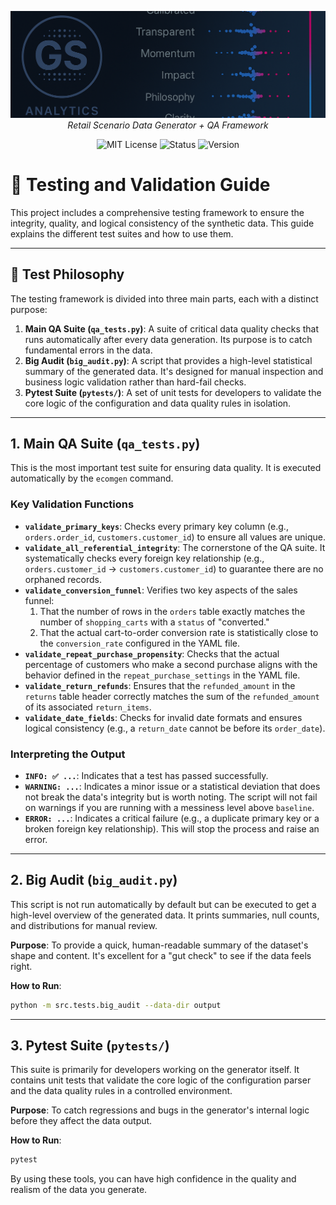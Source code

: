 <p align="center">
  <img src="repo_files/dark_logo_banner.png" width="1000"/>
  <br>
  <em>Retail Scenario Data Generator + QA Framework</em>
</p>

<p align="center">
  <img alt="MIT License" src="https://img.shields.io/badge/license-MIT-blue">
  <img alt="Status" src="https://img.shields.io/badge/status-alpha-lightgrey">
  <img alt="Version" src="https://img.shields.io/badge/version-v0.1.0-blueviolet">
</p>

# 🧪 Testing and Validation Guide

This project includes a comprehensive testing framework to ensure the integrity, quality, and logical consistency of the synthetic data. This guide explains the different test suites and how to use them.

---

## 🎯 Test Philosophy

The testing framework is divided into three main parts, each with a distinct purpose:

1.  **Main QA Suite (`qa_tests.py`)**: A suite of critical data quality checks that runs automatically after every data generation. Its purpose is to catch fundamental errors in the data.
2.  **Big Audit (`big_audit.py`)**: A script that provides a high-level statistical summary of the generated data. It's designed for manual inspection and business logic validation rather than hard-fail checks.
3.  **Pytest Suite (`pytests/`)**: A set of unit tests for developers to validate the core logic of the configuration and data quality rules in isolation.

---

## 1. Main QA Suite (`qa_tests.py`)

This is the most important test suite for ensuring data quality. It is executed automatically by the `ecomgen` command.

### Key Validation Functions

- **`validate_primary_keys`**: Checks every primary key column (e.g., `orders.order_id`, `customers.customer_id`) to ensure all values are unique.
- **`validate_all_referential_integrity`**: The cornerstone of the QA suite. It systematically checks every foreign key relationship (e.g., `orders.customer_id` -> `customers.customer_id`) to guarantee there are no orphaned records.
- **`validate_conversion_funnel`**: Verifies two key aspects of the sales funnel:
    1.  That the number of rows in the `orders` table exactly matches the number of `shopping_carts` with a `status` of "converted."
    2.  That the actual cart-to-order conversion rate is statistically close to the `conversion_rate` configured in the YAML file.
- **`validate_repeat_purchase_propensity`**: Checks that the actual percentage of customers who make a second purchase aligns with the behavior defined in the `repeat_purchase_settings` in the YAML file.
- **`validate_return_refunds`**: Ensures that the `refunded_amount` in the `returns` table header correctly matches the sum of the `refunded_amount` of its associated `return_items`.
- **`validate_date_fields`**: Checks for invalid date formats and ensures logical consistency (e.g., a `return_date` cannot be before its `order_date`).

### Interpreting the Output

- **`INFO: ✅ ...`**: Indicates that a test has passed successfully.
- **`WARNING: ...`**: Indicates a minor issue or a statistical deviation that does not break the data's integrity but is worth noting. The script will not fail on warnings if you are running with a messiness level above `baseline`.
- **`ERROR: ...`**: Indicates a critical failure (e.g., a duplicate primary key or a broken foreign key relationship). This will stop the process and raise an error.

---

## 2. Big Audit (`big_audit.py`)

This script is not run automatically by default but can be executed to get a high-level overview of the generated data. It prints summaries, null counts, and distributions for manual review.

**Purpose**: To provide a quick, human-readable summary of the dataset's shape and content. It's excellent for a "gut check" to see if the data feels right.

**How to Run**:
```bash
python -m src.tests.big_audit --data-dir output
```

---

## 3. Pytest Suite (`pytests/`)

This suite is primarily for developers working on the generator itself. It contains unit tests that validate the core logic of the configuration parser and the data quality rules in a controlled environment.

**Purpose**: To catch regressions and bugs in the generator's internal logic before they affect the data output.

**How to Run**:
```bash
pytest
```

By using these tools, you can have high confidence in the quality and realism of the data you generate.

